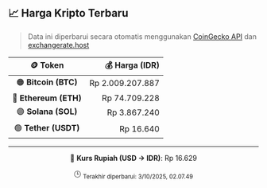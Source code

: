 

<!-- HARGA_KRIPTO -->
## 📈 Harga Kripto Terbaru

> Data ini diperbarui secara otomatis menggunakan [CoinGecko API](https://www.coingecko.com/) dan [exchangerate.host](https://exchangerate.host/)

<div align="center">

| 🪙 Token | 💰 Harga (IDR) |
|:------:|---------------:|
| 🟠 **Bitcoin (BTC)**   | Rp 2.009.207.887 |
| 🔵 **Ethereum (ETH)**  | Rp 74.709.228 |
| 🟣 **Solana (SOL)**    | Rp 3.867.240 |
| 🟢 **Tether (USDT)**   | Rp 16.640 |

---

💱 **Kurs Rupiah (USD → IDR)**: Rp 16.629

🕒 <sub>Terakhir diperbarui: 3/10/2025, 02.07.49</sub>

</div>
<!-- /HARGA_KRIPTO -->